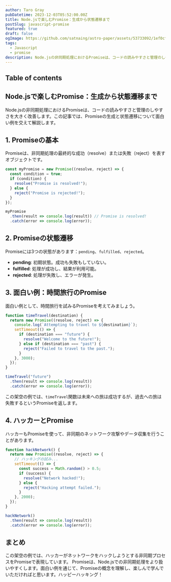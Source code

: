 ```yaml
---
author: Taro Gray
pubDatetime: 2023-12-03T05:52:00.00Z
title: Node.jsで楽しむPromise：生成から状態遷移まで
postSlug: javascript-promise
featured: true
draft: false
ogImage: https://github.com/satnaing/astro-paper/assets/53733092/1ef0cf03-8137-4d67-ac81-84a032119e3a
tags:
  - Javascript
  - promise
description: Node.jsの非同期処理におけるPromiseは、コードの読みやすさと管理のしやすさを大きく改善します。この記事では、Promiseの生成と状態遷移について面白い例を交えて解説します。
---
```


## Table of contents

## Node.jsで楽しむPromise：生成から状態遷移まで

Node.jsの非同期処理におけるPromiseは、コードの読みやすさと管理のしやすさを大きく改善します。この記事では、Promiseの生成と状態遷移について面白い例を交えて解説します。

## 1. Promiseの基本

Promiseは、非同期処理の最終的な成功（resolve）または失敗（reject）を表すオブジェクトです。

```javascript
const myPromise = new Promise((resolve, reject) => {
  const condition = true;
  if (condition) {
    resolve("Promise is resolved!");
  } else {
    reject("Promise is rejected!");
  }
});

myPromise
  .then(result => console.log(result)) // Promise is resolved!
  .catch(error => console.log(error));
```

## 2. Promiseの状態遷移

Promiseには3つの状態があります：`pending`、`fulfilled`、`rejected`。

- **pending**: 初期状態。成功も失敗もしていない。
- **fulfilled**: 処理が成功し、結果が利用可能。
- **rejected**: 処理が失敗し、エラーが発生。

## 3. 面白い例：時間旅行のPromise

面白い例として、時間旅行を試みるPromiseを考えてみましょう。

```javascript
function timeTravel(destination) {
  return new Promise((resolve, reject) => {
    console.log(`Attempting to travel to ${destination}`);
    setTimeout(() => {
      if (destination === "future") {
        resolve("Welcome to the future!");
      } else if (destination === "past") {
        reject("Failed to travel to the past.");
      }
    }, 3000);
  });
}

timeTravel("future")
  .then(result => console.log(result))
  .catch(error => console.log(error));
```

この架空の例では、`timeTravel`関数は未来への旅は成功するが、過去への旅は失敗するというPromiseを返します。

## 4. ハッカーとPromise

ハッカーもPromiseを使って、非同期のネットワーク攻撃やデータ収集を行うことがあります。

```javascript
function hackNetwork() {
  return new Promise((resolve, reject) => {
    // ハッキングの試み...
    setTimeout(() => {
      const success = Math.random() > 0.5;
      if (success) {
        resolve("Network hacked!");
      } else {
        reject("Hacking attempt failed.");
      }
    }, 2000);
  });
}

hackNetwork()
  .then(result => console.log(result))
  .catch(error => console.log(error));
```

## まとめ

この架空の例では、ハッカーがネットワークをハックしようとする非同期プロセスをPromiseで表現しています。
Promiseは、Node.jsでの非同期処理をより扱いやすくします。面白い例を通じて、Promiseの概念を理解し、楽しんで学んでいただければと思います。ハッピーハッキング！

